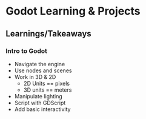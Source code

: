 # Godot Learning & Projects

## Learnings/Takeaways

### Intro to Godot

* Navigate the engine
* Use nodes and scenes
* Work in 3D & 2D
  * 2D Units == pixels
  * 3D units == meters
* Manipulate lighting
* Script with GDScript
* Add basic interactivity

